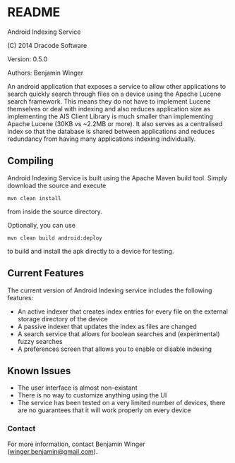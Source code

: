 # README #

Android Indexing Service

(C) 2014 Dracode Software

Version: 0.5.0

Authors: Benjamin Winger

An android application that exposes a service to allow other applications to search quickly search through files on a device using the Apache Lucene search framework. This means they do not have to implement Lucene themselves or deal with indexing and also reduces application size as implementing the AIS Client Library is much smaller than implementing Apache Lucene (30KB vs ~2.2MB or more). 
It also serves as a centralised index so that the database is shared between applications and reduces redundancy from having many applications indexing individually.

## Compiling ##
Android Indexing Service is built using the Apache Maven build tool. Simply download the source and execute

```
mvn clean install
```
from inside the source directory.

Optionally, you can use

```
mvn clean build android:deploy
```
to build and install the apk directly to a device for testing.

## Current Features ##
The current version of Android Indexing service includes the following features:

* An active indexer that creates index entries for every file on the external storage directory of the device
* A passive indexer that updates the index as files are changed
* A search service that allows for boolean searches and (experimental) fuzzy searches
* A preferences screen that allows you to enable or disable indexing

## Known Issues ##

* The user interface is almost non-existant
* There is no way to customize anything using the UI
* The service has been tested on a very limited number of devices, there are no guarantees that it will work properly on every device

### Contact ###
For more information, contact Benjamin Winger (winger.benjamin@gmail.com).
